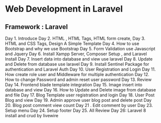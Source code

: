 # Web Development in Laravel

## Framework : Laravel

Day 1. Introduce
Day 2. HTML , HTML Tags,  HTML form create,
Day 3.  HTML and CSS Tags, Design A Simple Template
Day 4.  How to use Bootstrap and why we use Bootstrap
Day 5. Form Validation use Javascript and Jquery
Day 6. Install Xampp Server, Composer Setup , and  Laravel Install
Day 7. Insert data into database and view  use laravel
Day 8. Update and Delete from database  use laravel
Day 9.  Install Sentinel Package for authentication and Laravel Auth
Day 10. User Registration and Login
Day 11. How create role user and Middleware for multiple authentication
Day 12. How to change Password and  admin reset user password
Day 13. Review  
Day 14. Frontend  blade template integration
Day 15. Image  insert into database and view
Day 16. How to Update and Delete image from database and file
Day 17.  Blog Template user registration and login
Day 18. User Post  Blog and view
Day 19.  Admin approve user blog post and delete post
Day 20. Blog post  comment view count
Day 21 .  Edit comment by user
Day 23.  Setup menu
Day 24. Setup footer
Day 25. All Review
Day 26: Laravel 8 install and crud by livewire
